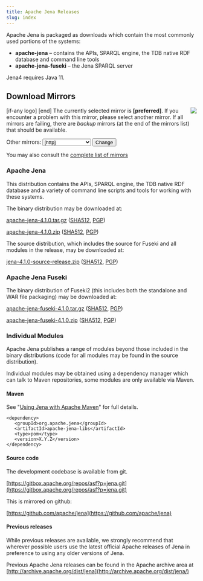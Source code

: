 ```yaml
---
title: Apache Jena Releases
slug: index
---
```


Apache Jena is packaged as downloads which contain the most commonly used portions of the systems:

- **apache-jena** &ndash; contains the APIs, SPARQL engine, the TDB native RDF database and command line tools
- **apache-jena-fuseki** &ndash; the Jena SPARQL server

Jena4 requires Java 11.

## Download Mirrors

<p>[if-any logo]
<a href="[link]">
  <img align="right" src="[logo]" border="0" />
</a>[end]
The currently selected mirror is <b>[preferred]</b>.  If you encounter a problem with this mirror, please select another mirror.  If all
mirrors are failing, there are <i>backup</i> mirrors (at the end of the mirrors list) that should be available.</p>

<form action="[location]" method="get" id="SelectMirror">
Other mirrors: <select name="Preferred">
[if-any http]
  [for http]<option value="[http]">[http]</option>[end]
[end]

[if-any ftp]
  [for ftp]<option value="[ftp]">[ftp]</option>[end]
[end]
[if-any backup]
  [for backup]<option value="[backup]">[backup]
  (backup)</option>[end]
[end]
</select>
<input type="submit" value="Change" />
</form>

You may also consult the [complete list of mirrors](http://www.apache.org/mirrors/)

### Apache Jena

This distribution contains the APIs, SPARQL engine, the TDB native RDF database and a variety of command line scripts and tools for working with these systems.

The binary distribution may be downloaded at:

<a href="[preferred]jena/binaries/apache-jena-4.1.0.tar.gz">apache-jena-4.1.0.tar.gz</a>
(<a href="https://downloads.apache.org/jena/binaries/apache-jena-4.1.0.tar.gz.sha512">SHA512</a>, 
<a href="https://downloads.apache.org/jena/binaries/apache-jena-4.1.0.tar.gz.asc">PGP</a>)

<a href="[preferred]jena/binaries/apache-jena-4.1.0.zip">apache-jena-4.1.0.zip</a>
(<a href="https://downloads.apache.org/jena/binaries/apache-jena-4.1.0.zip.sha512">SHA512</a>,
<a href="https://downloads.apache.org/jena/binaries/apache-jena-4.1.0.zip.asc">PGP</a>)

The source distribution, which includes the source for Fuseki and all modules in the release, may be downloaded at:

<a href="[preferred]jena/source/jena-4.1.0-source-release.zip">jena-4.1.0-source-release.zip</a>
(<a href="https://downloads.apache.org/jena/source/jena-4.1.0-source-release.zip.sha512">SHA512</a>,
<a href="https://downloads.apache.org/jena/source/jena-4.1.0-source-release.zip.asc">PGP</a>)

### Apache Jena Fuseki

The binary distribution of Fuseki2 (this includes both the standalone and
WAR file packaging) may be downloaded at:

<a href="[preferred]jena/binaries/apache-jena-fuseki-4.1.0.tar.gz">apache-jena-fuseki-4.1.0.tar.gz</a>
(<a href="https://downloads.apache.org/jena/binaries/apache-jena-fuseki-4.1.0.tar.gz.sha512">SHA512</a>,
<a href="https://downloads.apache.org/jena/binaries/apache-jena-fuseki-4.1.0.tar.gz.asc">PGP</a>)

<a href="[preferred]jena/binaries/apache-jena-fuseki-4.1.0.zip">apache-jena-fuseki-4.1.0.zip</a>
(<a href="https://downloads.apache.org/jena/binaries/apache-jena-fuseki-4.1.0.zip.sha512">SHA512</a>,
<a href="https://downloads.apache.org/jena/binaries/apache-jena-fuseki-4.1.0.zip.asc">PGP</a>)

### Individual Modules

Apache Jena publishes a range of modules beyond those included in the binary distributions (code for all modules may be found in the source distribution).

Individual modules may be obtained using a dependency manager which can talk to Maven repositories, some modules are only available via Maven.

#### Maven

See "[Using Jena with Apache Maven](maven.html)" for full details.

    <dependency>
       <groupId>org.apache.jena</groupId>
       <artifactId>apache-jena-libs</artifactId>
       <type>pom</type>
       <version>X.Y.Z</version>
    </dependency>

#### Source code

The development codebase is available from git.

[https://gitbox.apache.org/repos/asf?p=jena.git](https://gitbox.apache.org/repos/asf?p=jena.git)

This is mirrored on github:

[https://github.com/apache/jena](https://github.com/apache/jena)

#### Previous releases

While previous releases are available, we strongly recommend that wherever
possible users use the latest official Apache releases of Jena in
preference to using any older versions of Jena.

Previous Apache Jena releases can be found in the Apache archive area
at [http://archive.apache.org/dist/jena](http://archive.apache.org/dist/jena/)
